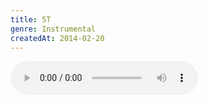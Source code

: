 ```yaml
---
title: 5T
genre: Instrumental
createdAt: 2014-02-20
---
```

<audio controls class="mb-6 w-full">
  <source src="/songs/5T.mp3" type="audio/mpeg">
</audio>
